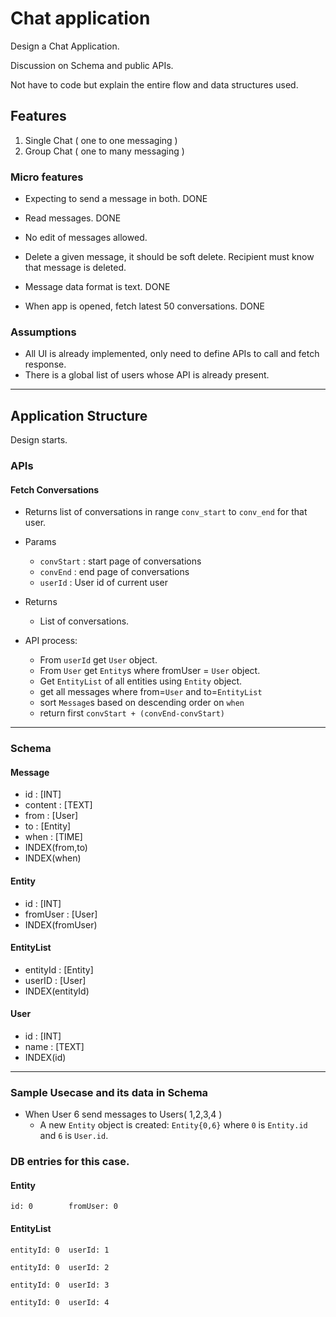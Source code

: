 # Chat application

Design a Chat Application. 

Discussion on Schema and public APIs.

Not have to code but explain the entire flow and data structures used.


## Features
1. Single Chat ( one to one messaging )
2. Group Chat ( one to many messaging )


### Micro features
- Expecting to send a message in both. DONE
- Read messages. DONE
- No edit of messages allowed.
- Delete a given message, it should be soft delete. Recipient must know that message is deleted. 
- Message data format is text. DONE

- When app is opened, fetch latest 50 conversations. DONE


### Assumptions

- All UI is already implemented, only need to define APIs to call and fetch response.
- There is a global list of users whose API is already present.

-------

## Application Structure

Design starts.


### APIs

#### Fetch Conversations
- Returns list of conversations in range `conv_start` to `conv_end` for that user.
- Params
    - `convStart` : start page of conversations
    - `convEnd` : end page of conversations 
    - `userId` : User id of current user

- Returns
    - List of conversations.

- API process:
    - From `userId` get `User` object.
    - From `User` get `Entity`s where fromUser = `User` object.
    - Get `EntityList` of all entities using `Entity` object.
    - get all messages where from=`User` and to=`EntityList`
    - sort `Message`s based on descending order on `when`
    - return first `convStart + (convEnd-convStart)`

-------------

### Schema

#### Message
- id :          [INT]
- content :     [TEXT]
- from :        [User]
- to :          [Entity]
- when :        [TIME]
- INDEX(from,to)
- INDEX(when)


#### Entity
- id :          [INT]
- fromUser :    [User]
- INDEX(fromUser)


#### EntityList
- entityId :    [Entity]
- userID :      [User]
- INDEX(entityId)


#### User
- id :        [INT]
- name :      [TEXT]
- INDEX(id)


--------

### Sample Usecase and its data in Schema

- When User 6 send messages to Users( 1,2,3,4 )
  - A new `Entity` object is created: `Entity{0,6}` where `0` is `Entity.id` and `6` is `User.id`.


### DB entries for this case.

#### Entity

`id: 0        fromUser: 0`

#### EntityList

`entityId: 0  userId: 1`

`entityId: 0  userId: 2`

`entityId: 0  userId: 3`

`entityId: 0  userId: 4`



